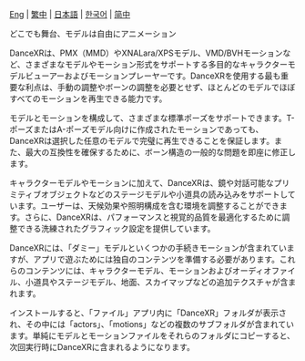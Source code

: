 [Eng](/dancexr/listing/appstore) | [繁中](/tw/dancexr/listing/appstore) | [日本語](/jp/dancexr/listing/appstore) | [한국어](/kr/dancexr/listing/appstore) | [简中](/zh/dancexr/listing/appstore)

どこでも舞台、モデルは自由にアニメーション

DanceXRは、PMX（MMD）やXNALara/XPSモデル、VMD/BVHモーションなど、さまざまなモデルやモーション形式をサポートする多目的なキャラクターモデルビューアーおよびモーションプレーヤーです。DanceXRを使用する最も重要な利点は、手動の調整やボーンの調整を必要とせず、ほとんどのモデルでほぼすべてのモーションを再生できる能力です。

モデルとモーションを構成して、さまざまな標準ポーズをサポートできます。T-ポーズまたはA-ポーズモデル向けに作成されたモーションであっても、DanceXRは選択した任意のモデルで完璧に再生できることを保証します。また、最大の互換性を確保するために、ボーン構造の一般的な問題を即座に修正します。

キャラクターモデルやモーションに加えて、DanceXRは、鏡や対話可能なプリミティブオブジェクトなどのステージモデルや小道具の読み込みをサポートしています。ユーザーは、天候効果や照明構成を含む環境を調整することができます。さらに、DanceXRは、パフォーマンスと視覚的品質を最適化するために調整できる洗練されたグラフィック設定を提供しています。

DanceXRには、「ダミー」モデルといくつかの手続きモーションが含まれていますが、アプリで遊ぶためには独自のコンテンツを準備する必要があります。これらのコンテンツには、キャラクターモデル、モーションおよびオーディオファイル、小道具やステージモデル、地面、スカイマップなどの追加テクスチャが含まれます。

インストールすると、「ファイル」アプリ内に「DanceXR」フォルダが表示され、その中には「actors」、「motions」などの複数のサブフォルダが含まれています。単純にモデルとモーションファイルをそれらのフォルダにコピーすると、次回実行時にDanceXRに含まれるようになります。